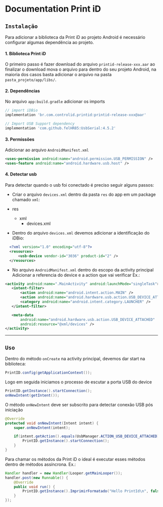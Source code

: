 # Documentation Print iD

## `Instalação`

Para adicionar a biblioteca da Print iD ao projeto Android é necessário configurar
algumas dependência ao projeto.


#### 1. Biblioteca Print iD
O primeiro passo é fazer download do arquivo `printid-release-xxx.aar`
ao finalizar o download mova o arquivo para dentro do seu projeto Android, na maioria dos
casos basta adicionar o arquivo na pasta `pasta_projeto/app/libs/`.


#### 2. Dependências
No arquivo `app:build.gradle` adicionar os imports
 ```groovy
// import iDBio
implementation 'br.com.controlid.printid:printid-release-xxx@aar'

// Import USB Support dependency
implementation 'com.github.felHR85:UsbSerial:4.5.2'
 ```


#### 3. Permissões
Adicionar ao arquivo `AndroidManifest.xml`
```xml
<uses-permission android:name="android.permission.USB_PERMISSION" />
<uses-feature android:name="android.hardware.usb.host" />
```


#### 4. Detectar usb
Para detectar quando o usb foi conectado é preciso seguir alguns passos:
 - Criar o arquivo `devices.xml` dentro da pasta `res` do app em um package chamado `xml`:
  - res
    - xml
      - devices.xml

 - Dentro do arquivo `devices.xml` devemos adicionar a identificação do iDBio:
  ```xml
    <?xml version="1.0" encoding="utf-8"?>
    <resources>
        <usb-device vendor-id="3036" product-id="2" />
    </resources>
  ```

 - No arquivo `AndroidManifest.xml` dentro do escopo da activity principal Adicionar
 a referencia do device e a action que vai verificar Ex.:
 ```xml
 <activity android:name=".MainActivity" android:launchMode="singleTask">
    <intent-filter>
        <action android:name="android.intent.action.MAIN" />
        <action android:name="android.hardware.usb.action.USB_DEVICE_ATTACHED" />
        <category android:name="android.intent.category.LAUNCHER" />
    </intent-filter>

    <meta-data
        android:name="android.hardware.usb.action.USB_DEVICE_ATTACHED"
        android:resource="@xml/devices" />
</activity>
 ```



______________

## `Uso`
Dentro do método `onCreate` na activity principal, devemos dar start na biblioteca:
```java
PrintID.config(getApplicationContext());
```

Logo em seguida iniciamos o processo de escutar a porta USB do device
```java
PrintID.getInstance().startConnection();
onNewIntent(getIntent());
```

O método `onNewIntent` deve ser subscrito para detectar conexão USB pós iniciação
```java
@Override
protected void onNewIntent(Intent intent) {
    super.onNewIntent(intent);

    if(intent.getAction().equals(UsbManager.ACTION_USB_DEVICE_ATTACHED)) {
        PrintID.getInstance().startConnection();
    }
}
```

Para chamar os métodos da Print iD o ideal é executar esses métodos dentro de métodos
assíncrona. Ex.:
```java
Handler handler = new Handler(Looper.getMainLooper());
handler.post(new Runnable() {
    @Override
    public void run() {
        PrintID.getInstance().ImprimirFormatado("Hello PrintId\n", false, false, true, true);
    }
});
```
